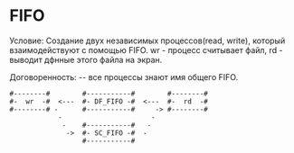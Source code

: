# FIFO

Условие:
Создание двух независимых процессов(read, write), который взаимодействуют с помощью FIFO.
wr - процесс считывает файл, rd - выводит дфнные этого файла на экран.

Договоренность:
  -- все процессы знают имя общего FIFO. 


``` 
#--------#        #-----------#        #--------# 
#-  wr  -#  <---  #- DF_FIFO -#  <---  #-  rd  -#
#--------# -      #-----------#     -> #--------#
            -                      -
             -    #-----------#   -
              ->  #- SC_FIFO -#  -
                  #-----------#
```